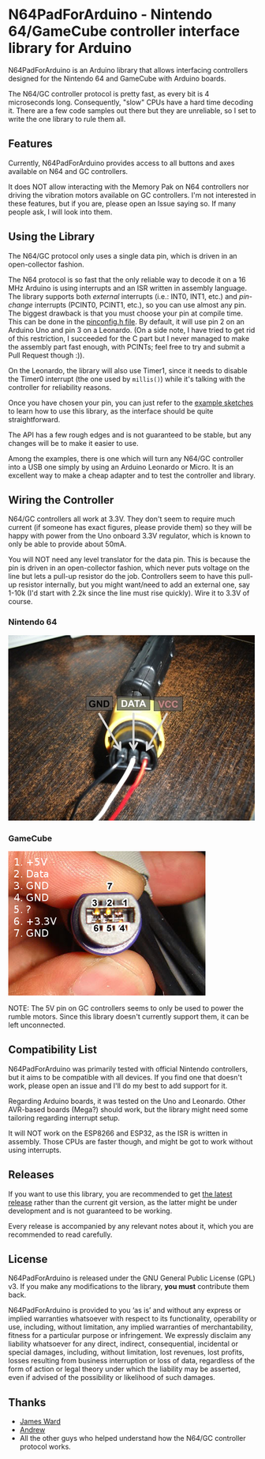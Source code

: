 # N64PadForArduino - Nintendo 64/GameCube controller interface library for Arduino
N64PadForArduino is an Arduino library that allows interfacing controllers designed for the Nintendo 64 and GameCube with Arduino boards.

The N64/GC controller protocol is pretty fast, as every bit is 4 microseconds long. Consequently, "slow" CPUs have a hard time decoding it. There are a few code samples out there but they are unreliable, so I set to write the one library to rule them all.

## Features
Currently, N64PadForArduino provides access to all buttons and axes available on N64 and GC controllers.

It does NOT allow interacting with the Memory Pak on N64 controllers nor driving the vibration motors available on GC controllers. I'm not interested in these features, but if you are, please open an Issue saying so. If many people ask, I will look into them.

## Using the Library
The N64/GC protocol only uses a single data pin, which is driven in an open-collector fashion.

The N64 protocol is so fast that the only reliable way to decode it on a 16 MHz Arduino is using interrupts and an ISR written in assembly language. The library supports both *external* interrupts (i.e.: INT0, INT1, etc.) and *pin-change* interrupts (PCINT0, PCINT1, etc.), so you can use almost any pin. The biggest drawback is that you must choose your pin at compile time. This can be done in the [pinconfig.h file](https://github.com/SukkoPera/N64PadForArduino/blob/master/src/protocol/pinconfig.h). By default, it will use pin 2 on an Arduino Uno and pin 3 on a Leonardo. (On a side note, I have tried to get rid of this restriction, I succeeded for the C part but I never managed to make the assembly part fast enough, with PCINTs; feel free to try and submit a Pull Request though :)).

On the Leonardo, the library will also use Timer1, since it needs to disable the Timer0 interrupt (the one used by `millis()`) while it's talking with the controller for reliability reasons.

Once you have chosen your pin, you can just refer to the [example sketches](https://github.com/SukkoPera/N64PadForArduino/tree/master/examples/) to learn how to use this library, as the interface should be quite straightforward.

The API has a few rough edges and is not guaranteed to be stable, but any changes will be to make it easier to use.

Among the examples, there is one which will turn any N64/GC controller into a USB one simply by using an Arduino Leonardo or Micro. It is an excellent way to make a cheap adapter and to test the controller and library.

## Wiring the Controller
N64/GC controllers all work at 3.3V. They don't seem to require much current (if someone has exact figures, please provide them) so they will be happy with power from the Uno onboard 3.3V regulator, which is known to only be able to provide about 50mA.

You will NOT need any level translator for the data pin. This is because the pin is driven in an open-collector fashion, which never puts voltage on the line but lets a pull-up resistor do the job. Controllers seem to have this pull-up resistor internally, but you might want/need to add an external one, say 1-10k (I'd start with 2.2k since the line must rise quickly). Wire it to 3.3V of course.

### Nintendo 64
![N64 Pinout](extras/N64ControllerPinout.jpg)

### GameCube
![GameCube Pinout](extras/GameCubeControllerPinout.jpg)

NOTE: The 5V pin on GC controllers seems to only be used to power the rumble motors. Since this library doesn't currently support them, it can be left unconnected.

## Compatibility List
N64PadForArduino was primarily tested with official Nintendo controllers, but it aims to be compatible with all devices. If you find one that doesn't work, please open an issue and I'll do my best to add support for it.

Regarding Arduino boards, it was tested on the Uno and Leonardo. Other AVR-based boards (Mega?) should work, but the library might need some tailoring regarding interrupt setup.

It will NOT work on the ESP8266 and ESP32, as the ISR is written in assembly. Those CPUs are faster though, and might be got to work without using interrupts.

## Releases
If you want to use this library, you are recommended to get [the latest release](https://github.com/SukkoPera/N64PadForArduino/releases) rather than the current git version, as the latter might be under development and is not guaranteed to be working.

Every release is accompanied by any relevant notes about it, which you are recommended to read carefully.

## License
N64PadForArduino is released under the GNU General Public License (GPL) v3. If you make any modifications to the library, **you must** contribute them back.

N64PadForArduino is provided to you ‘as is’ and without any express or implied warranties whatsoever with respect to its functionality, operability or use, including, without limitation, any implied warranties of merchantability, fitness for a particular purpose or infringement. We expressly disclaim any liability whatsoever for any direct, indirect, consequential, incidental or special damages, including, without limitation, lost revenues, lost profits, losses resulting from business interruption or loss of data, regardless of the form of action or legal theory under which the liability may be asserted, even if advised of the possibility or likelihood of such damages.

## Thanks
- [James Ward](http://www.int03.co.uk/crema/hardware/gamecube/gc-control.htm)
- [Andrew](https://www.mixdown.ca/n64dev/)
- All the other guys who helped understand how the N64/GC controller protocol works.
